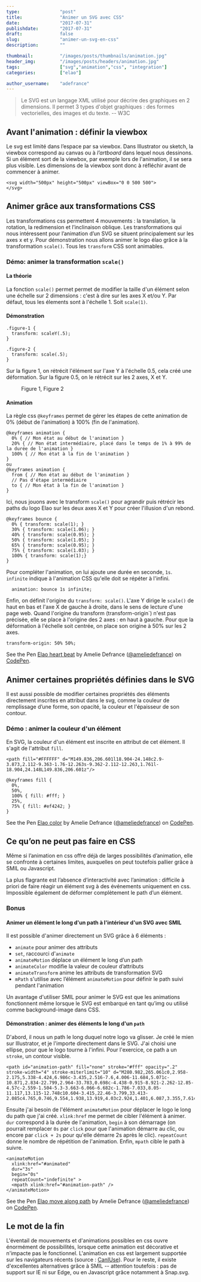 ```yaml
---
type:               "post"
title:              "Animer un SVG avec CSS"
date:               "2017-07-31"
publishdate:        "2017-07-31"
draft:              false
slug:               "animer-un-svg-en-css"
description:        ""

thumbnail:          "/images/posts/thumbnails/animation.jpg"
header_img:         "/images/posts/headers/animation.jpg"
tags:               ["svg","animation","css", "integration"]
categories:         ["elao"]

author_username:    "adefrance"
---
```


> Le SVG est un langage XML utilisé pour décrire des graphiques en 2 dimensions. Il     permet 3 types d'objet graphiques : des formes vectorielles, des images et du texte.  -- W3C


## Avant l'animation : définir la viewbox

Le svg est limité dans l’espace par sa viewbox. Dans Illustrator ou sketch, la viewbox correspond au canvas ou à _l’artboard_ dans lequel nous dessinons. Si un élément sort de la viewbox, par exemple lors de l'animation, il se sera plus visible. Les dimensions de la viewbox sont donc à réfléchir avant de commencer à animer.

```
<svg width="500px" height="500px" viewBox="0 0 500 500">
</svg>
```

## Animer grâce aux transformations CSS

Les transformations css permettent 4 mouvements : la translation, la rotation, la redimension et l’inclinaison oblique. Les transformations qui nous intéressent pour l’animation d’un SVG se situent principalement sur les axes x et y. Pour démonstration nous allons animer le logo élao grâce à la transformation `scale()`. Tous les `transform` CSS sont animables.

### Démo: animer la transformation `scale()`
#### La théorie
La fonction `scale()` permet permet de modifier la taille d'un élément selon une échelle sur 2 dimensions : c'est à dire sur les axes X et/ou Y. Par défaut, tous les élements sont à l'échelle 1. Soit `scale(1)`.

#### Démonstration
```
.figure-1 {
  transform: scaleY(.5);
}

.figure-2 {
  transform: scale(.5);
}
```

Sur la figure 1, on rétrécit l'élément sur l'axe Y à l'échelle 0.5, cela créé une déformation. Sur la figure 0.5, on le rétrécit sur les 2 axes, X et Y.

<figure class="text-center">
    <img src="/images/posts/2017/svg/scale.svg" alt="">
    <figcaption>Figure 1, Figure 2</figcaption>
</figure>

#### Animation
La règle css `@keyframes` permet de gérer les étapes de cette animation de 0% (début de l'animation) à 100% (fin de l'animation).

```
@keyframes animation {
  0% { // Mon état au début de l'animation }
  20% { // Mon état intermédiaire, placé dans le temps de 1% à 99% de la durée de l'animation }
  100% { // Mon état à la fin de l'animation }
}
ou
@keyframes animation {
  from { // Mon état au début de l'animation }
  // Pas d'étape intermédiaire
  to { // Mon état à la fin de l'animation }
}
```

Ici, nous jouons avec le transform `scale()` pour agrandir puis rétrécir les paths du logo Elao sur les deux axes X et Y pour créer l'illusion d'un rebond.
```
@keyframes bounce {
  0% { transform: scale(1); }
  30% { transform: scale(1.06); }
  40% { transform: scale(0.95); }
  50% { transform: scale(1.05); }
  65% { transform: scale(0.95); }
  75% { transform: scale(1.03); }
  100% { transform: scale(1);}
}
```

Pour compléter l'animation, on lui ajoute une durée en seconde, `1s`. `infinite` indique à l'animation CSS qu'elle doit se répéter à l'infini.

```
  animation: bounce 1s infinite;
```

Enfin, on définit l'origine du `transform: scale()`. L'axe Y dirige le `scale()` de haut en bas et l'axe X de gauche à droite, dans le sens de lecture d'une page web. Quand l'origine du transform (transform-origin`) n'est pas précisée, elle se place à l'origine des 2 axes : en haut à gauche. Pour que la déformation à l'échelle soit centrée, on place son origine à 50% sur les 2 axes.

```
transform-origin: 50% 50%;
```
<p data-height="345" data-theme-id="0" data-slug-hash="PKNZvq" data-default-tab="css,result" data-user="ameliedefrance" data-embed-version="2" data-pen-title="Elao heart beat" class="codepen">See the Pen <a href="https://codepen.io/ameliedefrance/pen/PKNZvq/">Elao heart beat</a> by Amelie Defrance (<a href="https://codepen.io/ameliedefrance">@ameliedefrance</a>) on <a href="https://codepen.io">CodePen</a>.</p>
<script async src="https://production-assets.codepen.io/assets/embed/ei.js"></script>

## Animer certaines propriétés définies dans le SVG

Il est aussi possible de modifier certaines propriétés des éléments directement inscrites en attribut dans le svg, comme la couleur de remplissage d’une forme, son opacité, la couleur et l'épaisseur de son contour.

### Démo : animer la couleur d'un élément
En SVG, la couleur d'un élément est inscrite en attribut de cet élément. Il s'agit de l'attribut `fill`.

```
<path fill="#FFFFFF" d="M149.836,206.601l18.904-24.148c2.9-3.873,2.112-9.363-1.76-12.263s-9.362-2.112-12.263,1.761l-18.904,24.148L149.836,206.601z"/>
```

```
@keyframes fill {
  0%,
  50%,
  100% { fill: #fff; }
  25%,
  75% { fill: #ef4242; }
}
```

<p data-height="345" data-theme-id="0" data-slug-hash="NvNWxB" data-default-tab="css,result" data-user="ameliedefrance" data-embed-version="2" data-pen-title="Elao color" class="codepen">See the Pen <a href="https://codepen.io/ameliedefrance/pen/NvNWxB/">Elao color</a> by Amelie Defrance (<a href="https://codepen.io/ameliedefrance">@ameliedefrance</a>) on <a href="https://codepen.io">CodePen</a>.</p>
<script async src="https://production-assets.codepen.io/assets/embed/ei.js"></script>

## Ce qu’on ne peut pas faire en CSS

Même si l’animation en css offre déjà de larges possibilités d’animation, elle se confronte à certaines limites, auxquelles on peut toutefois pallier grâce à SMIL ou Javascript.

La plus flagrante est l’absence d’interactivité avec l’animation : difficile à priori de faire réagir un élément svg à des événements uniquement en css. Impossible également de déformer complètement le path d’un élément.

### Bonus
#### Animer un élément le long d'un path à l'intérieur d'un SVG avec SMIL
Il est possible d'animer directement un SVG grâce à 6 éléments :

* `animate` pour animer des attributs
* `set`, raccourci d'`animate`
* `animateMotion` déplace un élément le long d’un path
* `animateColor` modifie la valeur de couleur d’attributs
* `animateTransform` anime les attributs de transformation SVG
* `mPath` s'utilise avec l’élément `animateMotion` pour définir le path suivi pendant l'animation

Un avantage d'utiliser SMIL pour animer le SVG est que les animations fonctionnent même lorsque le SVG est embarqué en tant qu’img ou utilisé comme background-image dans CSS.

#### Démonstration : animer des éléments le long d'un `path`
D'abord, il nous un path le long duquel notre logo va glisser. Je créé le mien sur Illustrator, et je l'importe directement dans le SVG. J'ai choisi une ellipse, pour que le logo tourne à l'infini. Pour l'exercice, ce path a un `stroke`, un contour visible.

```
<path id="animation-path" fill="none" stroke="#fff" opacity=".2" stroke-width="4" stroke-miterlimit="10" d="M280.982,265.061c0,2.958-2.175,5.338-4.424,6.986c-3.435,2.516-7.6,4.006-11.684,5.071c-10.871,2.834-22.799,2.964-33.783,0.698c-4.438-0.915-8.921-2.262-12.85-4.57c-2.559-1.504-5.3-3.663-6.066-6.682c-1.786-7.033,8.05-11.117,13.115-12.748c10.604-3.415,22.46-3.799,33.413-2.085c4.765,0.746,9.554,1.938,13.919,4.03c2.924,1.401,6.087,3.355,7.614,6.339C280.705,263.016,280.982,264.028,280.982,265.061L280.982,265.061z"/>
```

Ensuite j'ai besoin de l'élément `animateMotion` pour déplacer le logo le long du path que j'ai créé. `xlink:href` me permet de cibler l'élément à animer. `dur` correspond à la durée de l'animation, `begin` à son démarrage (on pourrait remplacer `0s` par `click` pour que l'animation démarre au clic, ou encore par `click + 2s` pour qu'elle démarre 2s après le clic). `repeatCount` donne le nombre de répétition de l'animation. Enfin, `mpath` cible le path à suivre.

```
<animateMotion
  xlink:href="#animated"
  dur="3s"
  begin="0s"
  repeatCount="indefinite" >
  <mpath xlink:href="#animation-path" />
</animateMotion>
```

<p data-height="345" data-theme-id="0" data-slug-hash="MvyamN" data-default-tab="html,result" data-user="ameliedefrance" data-embed-version="2" data-pen-title="Elao move along path" class="codepen">See the Pen <a href="https://codepen.io/ameliedefrance/pen/MvyamN/">Elao move along path</a> by Amelie Defrance (<a href="https://codepen.io/ameliedefrance">@ameliedefrance</a>) on <a href="https://codepen.io">CodePen</a>.</p>
<script async src="https://production-assets.codepen.io/assets/embed/ei.js"></script>


## Le mot de la fin

L'éventail de mouvements et d'animations possibles en css ouvre énormément de possibilités, lorsque cette animation est décorative et n'impacte pas le fonctionnel. L'animation en css est largement supportée sur les navigateurs récents (source : [CanIUse](https://caniuse.com/#search=svg)). Pour le reste, il existe d'excellentes alternatives grâce à SMIL -- attention toutefois : pas de support sur IE ni sur Edge, ou en Javascript grâce notamment à Snap.svg.



